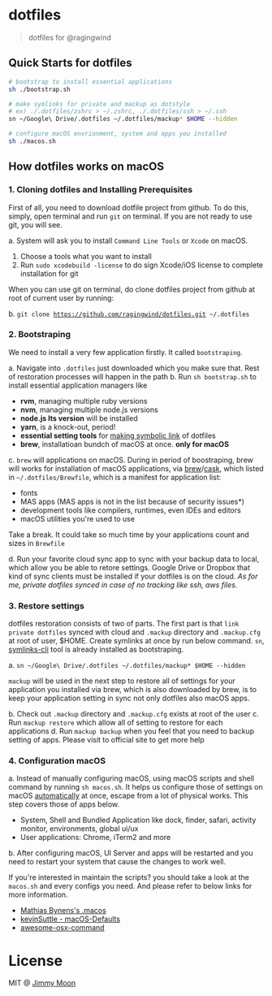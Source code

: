 # dotfiles

> dotfiles for @ragingwind

## Quick Starts for dotfiles

```sh
# bootstrap to install essential applications
sh ./bootstrap.sh

# make symlinks for private and mackup as dotstyle
# ex) ./.dotfiles/zshrc > ~/.zshrc, ./.dotfiles/ssh > ~/.ssh
sn ~/Google\ Drive/.dotfiles ~/.dotfiles/mackup* $HOME --hidden

# configure macOS envrionment, system and apps you installed
sh ./macos.sh
```
## How dotfiles works on macOS

### 1. Cloning dotfiles and Installing Prerequisites

First of all, you need to download dotfile project from github. To do this, simply, open terminal and run `git` on terminal. If you are not ready to use git, you will see.

a. System will ask you to install `Command Line Tools` or `Xcode` on macOS.
  1. Choose a tools what you want to install
  2. Run `sudo xcodebuild -license` to do sign Xcode/iOS license to complete installation for git

When you can use git on terminal, do clone dotfiles project from github at root of current user by running:

b. `git clone `[`https://github.com/ragingwind/dotfiles.git`](https://github.com/ragingwind/dotfiles.git)` ~/.dotfiles`

### 2. Bootstraping

We need to install a very few application firstly. It called `bootstraping`.

a. Navigate into `.dotfiles` just downloaded which you make sure that. Rest of restoration processes will happen in the path
b. Run `sh bootstrap.sh` to install essential application managers like
  - **rvm**, managing multiple ruby versions
  - **nvm**, managing multiple node.js versions
  - **node.js lts version** will be installed
  - **yarn**, is a knock-out, period!
  - **essential setting tools** for [making symbolic link](https://www.npmjs.com/package/@moonandyou/symlinks-cli) of dotfiles
  - **brew**, installatioan bundch of macOS at once. **only for macOS**

c. `brew` will applications on macOS. During in period of boostraping, brew will works for installation of macOS applications, via [brew](https://brew.sh/)/[cask](https://caskroom.github.io/), which listed in `~/.dotfiles/Brewfile`, which is a manifest for application list:
  - fonts
  - MAS apps (MAS apps is not in the list because of security issues*)
  - development tools like compilers, runtimes, even IDEs and editors
  - macOS utilities you're used to use

Take a break. It could take so much time by your applications count and sizes in `Brewfile`

d. Run your favorite cloud sync app to sync with your backup data to local,  which allow you be able to retore settings. Google Drive or Dropbox that kind of sync clients must be installed if your dotfiles is on the cloud. *As for me, private dotfiles synced in case of no tracking like ssh, aws files.*

### 3. Restore settings

dotfiles restoration consists of two of parts. The first part is that `link private dotfiles` synced with cloud and `.mackup` directory and `.mackup.cfg` at root of user, $HOME. Create symlinks at once by run below command. `sn`, [symlinks-cli](https://www.npmjs.com/package/@moonandyou/symlinks-cli) tool is already installed as bootstraping.

a. `sn ~/Google\ Drive/.dotfiles ~/.dotfiles/mackup* $HOME --hidden`

`mackup` will be used in the next step to restore all of settings for your application you installed via brew, which is also downloaded by brew, is to keep your application setting in sync not only dotfiles also macOS apps.

b. Check out `.mackup` directory and `.mackup.cfg` exists at root of the user
c. Run `mackup restore` which allow all of setting to restore for each applications
d. Run `mackup backup` when you feel that you need to backup setting of apps. Please visit to official site to get more help

### 4. Configuration macOS

a. Instead of manually configuring macOS, using macOS scripts and shell command by running `sh macos.sh`. It helps us configure those of settings on macOS [automatically](https://mths.be/macos) at once, escape from a lot of physical works. This step covers those of apps below.

- System, Shell and Bundled Application like dock, finder, safari, activity monitor, environments, global ui/ux
- User applications: Chrome, iTerm2 and more

b. After configuring macOS, UI Server and apps will be restarted and you need to restart your system that cause the changes to work well.

If you're interested in maintain the scripts? you should take a look at the `macos.sh` and every configs you need. And please refer to below links for more information.

- [Mathias Bynens's .macos](https://mths.be/macos)
- [kevinSuttle - macOS-Defaults](https://goo.gl/cjbYbJ)
- [awesome-osx-command](https://github.com/herrbischoff/awesome-osx-command-linehttps://github.com/herrbischoff/awesome-osx-command-line)

# License

MIT @ [Jimmy Moon](http://ragingwind.me)
